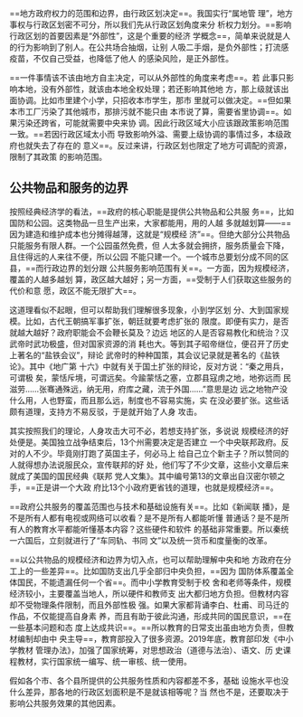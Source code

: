==地方政府权力的范围和边界，由行政区划决定==。我国实行“属地管 理”，地方事权与行政区划密不可分，所以我们先从行政区划角度来分 析权力划分。==影响行政区划的首要因素是“外部性”，这是个重要的经济 学概念==，简单来说就是人的行为影响到了别人。在公共场合抽烟，让别 人吸二手烟，是负外部性；打流感疫苗，不仅自己受益，也降低了他人 的感染风险，是正外部性。 

==一件事情该不该由地方自主决定，可以从外部性的角度来考虑==。若 此事只影响本地，没有外部性，就该由本地全权处理；若还影响其他地 方，那上级就该出面协调。比如市里建个小学，只招收本市学生，那市 里就可以做决定。==但如果本市工厂污染了其他城市，那排污就不能只由 本市说了算，需要省里协调==。如果污染还跨省，可能就需要中央来协 调。因此行政区域大小应该跟政策影响范围一致。==若因行政区域太小而 导致影响外溢、需要上级协调的事情过多，本级政府也就失去了存在的 意义==。反过来讲，行政区划也限定了地方可调配的资源，限制了其政策 的影响范围。

## 公共物品和服务的边界

按照经典经济学的看法，==政府的核心职能是提供公共物品和公共服 务==，比如国防和公园。这类物品一旦生产出来，大家都能用，用的人越 多就越划算——==因为建造和维护成本也分摊得越薄，这就是“规模经 济”==。但绝大部分公共物品只能服务有限人群。一个公园虽然免费，但 人太多就会拥挤，服务质量会下降，且住得远的人来往不便，所以公园 不能只建一个。一个城市总要划分成不同的区县，==而行政边界的划分跟 公共服务影响范围有关==。一方面，因为规模经济，覆盖的人越多越划 算，政区越大越好；另一方面，==受制于人们获取这些服务的代价和意 愿，政区不能无限扩大==。

这道理看似不起眼，但可以帮助我们理解很多现象，小到学区划 分、大到国家规模。比如，古代王朝搞军事扩张，朝廷就要考虑扩张的 限度。即便有实力，是否就越大越好？政府职能会不会鞭长莫及？边远 地区的人是否容易教化和统治？汉武帝时武功极盛，但对国家资源的消 耗也大。等到其子昭帝继位，便召开了历史上著名的“盐铁会议”，辩论 武帝时的种种国策，其会议记录就是著名的《盐铁论》。其中《地广第 十六》中就有关于国土扩张的辩论，反对方说：“秦之用兵，可谓极 矣，蒙恬斥境，可谓远矣。今踰蒙恬之塞，立郡县寇虏之地，地弥远而 民滋劳……张骞通殊远，纳无用，府库之藏，流于外国……”意思是边 远之地物产没什么用，人也野蛮，而且那么远，制度也不容易实施，实 在没必要扩张。这些话颇有道理，支持方不易反驳，于是就开始了人身 攻击。

其实按照我们的理论，人身攻击大可不必，若想支持扩张，多说说 规模经济的好处便是。美国独立战争结束后，13个州需要决定是否建立 一个中央联邦政府。反对的人不少。毕竟刚打跑了英国主子，何必马上 给自己立个新主子？所以赞同的人就得想办法说服民众，宣传联邦的好 处，他们写了不少文章，这些小文章后来就成了美国的国民经典《联邦 党人文集》。其中编号第13的文章出自汉密尔顿之手，==正是讲一个大政 府比13个小政府更省钱的道理，也就是规模经济==。

==政府公共服务的覆盖范围也与技术和基础设施有关==。比如《新闻联 播》，是不是所有人都有电视或网络可以收看？是不是所有人都能听懂 普通话？是不是所有人的教育水平都能听懂基本内容？这些硬件和软件 的基础非常重要。所以秦统一六国后，立刻就进行了“车同轨、书同 文”以及统一货币和度量衡的改革。

==以公共物品的规模经济和边界为切入点，也可以帮助理解中央和地 方政府在分工上的一些差异==。比如国防支出几乎全部归中央负担，==因为 国防体系覆盖全体国民，不能遗漏任何一个省==。而中小学教育受制于校 舍和老师等条件，规模经济较小，主要覆盖当地人，所以硬件和教师支 出大都归地方负担。但教材内容却不受物理条件限制，而且外部性极 强。如果大家都背诵李白、杜甫、司马迁的作品，不仅能提高自身素 养，而且有助于彼此沟通，形成共同的国民意识，==在一些基本问题和态 度上达成共识==。==所以教育的日常支出虽由地方负责，但教材编制却由中 央主导==，教育部投入了很多资源。2019年底，教育部印发《中小学教材 管理办法》，加强了国家统筹，对思想政治（道德与法治）、语文、历 史课程教材，实行国家统一编写、统一审核、统一使用。

假如各个市、各个县所提供的公共服务性质和内容都差不多，基础 设施水平也没什么差异，那各地的行政区划面积是不是就该相等呢？当 然也不是，还要取决于影响公共服务效果的其他因素。
